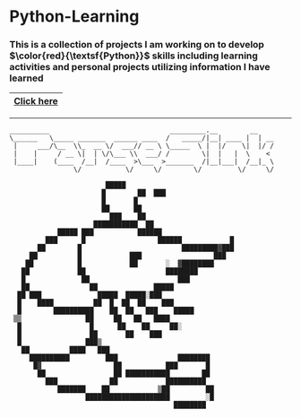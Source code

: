 
# Python-Learning

### This is a collection of projects I am working on to develop $\color{red}{\textsf{Python}}$ skills including learning activities and personal projects utilizing information I have learned
|[Click here](https://www.youtube.com/watch?v=dQw4w9WgXcQ)|
|---|
------------------------------------------------------------------------------------------------------------------------------------------------------------------
```
__________                              _________.__        __    
\______   \_____ _______  ______ ____  /   _____/|__| ____ |  | __
 |     ___/\__  \\_  __ \/  ___// __ \ \_____  \ |  |/    \|  |/ /
 |    |     / __ \|  | \/\___ \\  ___/ /        \|  |   |  \    < 
 |____|    (____  /__|  /____  >\___  >_______  /|__|___|  /__|_ \
                \/           \/     \/        \/         \/     \/

                        █████                             
                       █        ██  ███                   
                       █       █                          
                       ██      ██                         
                         ███    ██                        
                     ███████████  ██                      
            █████ ███           ██████                    
         ███      █                  ██████            █  
       ██        █                         █████████▓███  
     ██          █            ███                  ███    
    ██           █            ██       ░  ▓████████       
   ██            ██                    ████████           
   █              ██                      ███             
   ██               ██              █████                 
  ██ ███              █████  █████░███                    
  █    ████          ██  █  ██  ██    ███                 
  █        ██████████    ██  ██   ███    █████            
 ▒▒                ██     ██   ██   ████                  
  █                 █      ██    ██     ██░               
  █                 ██       ██    ███                    
  █                ███▒                                   
   ██          ████   ███                                 
     ██████████         ███               ████████        
      █▓                  ██           ███       █        
       ██                 ██ ███████████        ██        
         ███             ██            ██████████         
            ███████    ██            ▒██         ██       
                   █████████████████████         ░█       
                                         ████████         

```
